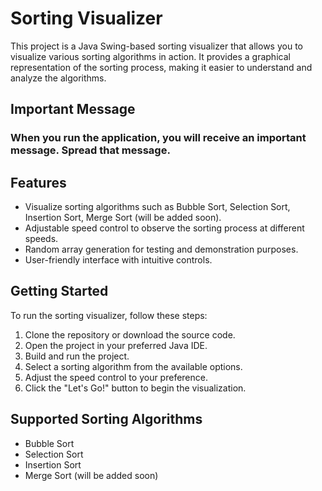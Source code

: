 # Sorting Visualizer

This project is a Java Swing-based sorting visualizer that allows you to visualize various sorting algorithms in action. It provides a graphical representation of the sorting process, making it easier to understand and analyze the algorithms.

## Important Message

### When you run the application, you will receive an important message. Spread that message. ###

## Features

- Visualize sorting algorithms such as Bubble Sort, Selection Sort, Insertion Sort, Merge Sort (will be added soon).
- Adjustable speed control to observe the sorting process at different speeds.
- Random array generation for testing and demonstration purposes.
- User-friendly interface with intuitive controls.

## Getting Started

To run the sorting visualizer, follow these steps:

1. Clone the repository or download the source code.
2. Open the project in your preferred Java IDE.
3. Build and run the project.
4. Select a sorting algorithm from the available options.
5. Adjust the speed control to your preference.
6. Click the "Let's Go!" button to begin the visualization.

## Supported Sorting Algorithms

- Bubble Sort
- Selection Sort
- Insertion Sort
- Merge Sort (will be added soon)
